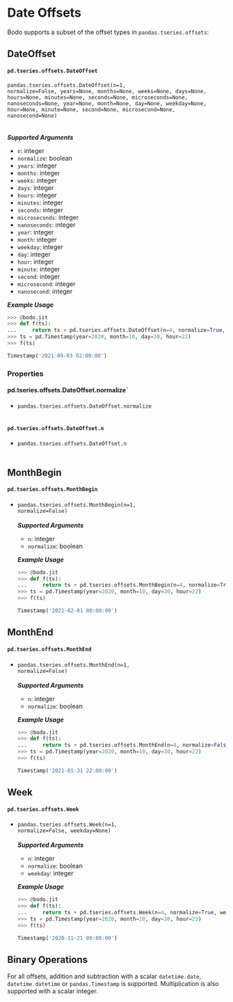 # Date Offsets


Bodo supports a subset of the offset types in `pandas.tseries.offsets`:

## DateOffset

#### `pd.tseries.offsets.DateOffset`

<code><apihead>pandas.tseries.offsets.<apiname>DateOffset</apiname>(n=1, normalize=False, years=None, months=None, weeks=None, days=None, hours=None, minutes=None, seconds=None, microseconds=None, nanoseconds=None, year=None, month=None, day=None, weekday=None, hour=None, minute=None, second=None, microsecond=None, nanosecond=None)</apihead></code><br><br><br>
***Supported Arguments***

- `n`: integer
- `normalize`: boolean
- `years`: integer
- `months`: integer
- `weeks`: integer
- `days`: integer
- `hours`:  integer
- `minutes`: integer
- `seconds`:  integer
- `microseconds`:  integer
- `nanoseconds`: integer
- `year`:  integer
- `month`:  integer
- `weekday`: integer
- `day`: integer
- `hour`: integer
- `minute`: integer
- `second`: integer
- `microsecond`: integer
- `nanosecond`: integer

***Example Usage***

```py
>>> @bodo.jit
>>> def f(ts):
...     return ts + pd.tseries.offsets.DateOffset(n=4, normalize=True, weeks=11, hour=2)
>>> ts = pd.Timestamp(year=2020, month=10, day=30, hour=22)
>>> f(ts)

Timestamp('2021-09-03 02:00:00')
```

### Properties

#### pd.tseries.offsets.DateOffset.normalize`


- <code><apihead>pandas.tseries.offsets.DateOffset.<apiname>normalize</apiname></apihead></code>
<br><br>
#### `pd.tseries.offsets.DateOffset.n`



- <code><apihead>pandas.tseries.offsets.<apiname>DateOffset</apiname>.n</apihead></code>
<br><br>
## MonthBegin


#### `pd.tseries.offsets.MonthBegin`



- <code><apihead>pandas.tseries.offsets.<apiname>MonthBegin</apiname>(n=1, normalize=False)</apihead></code>
<br><br>
    ***Supported Arguments***
    
    - `n`: integer
    - `normalize`: boolean
    
    ***Example Usage***
    ```py
    >>> @bodo.jit
    >>> def f(ts):
    ...     return ts + pd.tseries.offsets.MonthBegin(n=4, normalize=True)
    >>> ts = pd.Timestamp(year=2020, month=10, day=30, hour=22)
    >>> f(ts)
    
    Timestamp('2021-02-01 00:00:00')
    ```

## MonthEnd


#### `pd.tseries.offsets.MonthEnd`



- <code><apihead>pandas.tseries.offsets.<apiname>MonthEnd</apiname>(n=1, normalize=False)</apihead></code>
<br><br>
    ***Supported Arguments***

    - `n`: integer
    - `normalize`: boolean

    ***Example Usage***
    ```py
    >>> @bodo.jit
    >>> def f(ts):
    ...     return ts + pd.tseries.offsets.MonthEnd(n=4, normalize=False)
    >>> ts = pd.Timestamp(year=2020, month=10, day=30, hour=22)
    >>> f(ts)
    
    Timestamp('2021-01-31 22:00:00')
    ```

## Week


#### `pd.tseries.offsets.Week`



- <code><apihead>pandas.tseries.offsets.<apiname>Week</apiname>(n=1, normalize=False, weekday=None)</apihead></code>
<br><br>
    ***Supported Arguments***

    - `n`: integer
    - `normalize`: boolean
    - `weekday`: integer

    ***Example Usage***
    ```py
    >>> @bodo.jit
    >>> def f(ts):
    ...     return ts + pd.tseries.offsets.Week(n=4, normalize=True, weekday=5)
    >>> ts = pd.Timestamp(year=2020, month=10, day=30, hour=22)
    >>> f(ts)

    Timestamp('2020-11-21 00:00:00')
    ```
  
## Binary Operations

For all offsets, addition and subtraction with a scalar
`datetime.date`, `datetime.datetime` or `pandas.Timestamp`
is supported. Multiplication is also supported with a scalar integer.
